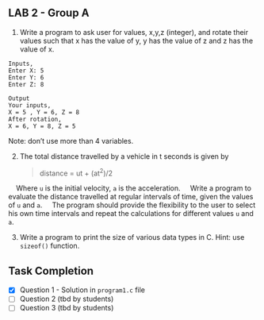 ## LAB 2 - Group A

1. Write a program to ask user for values, x,y,z (integer), and rotate their values such that x has the value of y, y has the value of z and z has the value of x.

```
Inputs,
Enter X: 5
Enter Y: 6
Enter Z: 8

Output
Your inputs,
X = 5 , Y = 6, Z = 8
After rotation,
X = 6, Y = 8, Z = 5
```

Note: don’t use more than 4 variables.

2. The total distance travelled by a vehicle in t seconds is given by
   > distance = ut + (at<sup>2</sup>)/2

&nbsp;&nbsp;&nbsp;&nbsp;Where `u` is the initial velocity, `a` is the acceleration.
&nbsp;&nbsp;&nbsp;&nbsp;Write a program to evaluate the distance travelled at regular intervals of time, given the values of `u` and `a`.
&nbsp;&nbsp;&nbsp;&nbsp;The program should provide the flexibility to the user to select his own time intervals and repeat the calculations for different values `u` and `a`.

3. Write a program to print the size of various data types in C.
   Hint: use `sizeof()` function.

## Task Completion

- [x] Question 1 - Solution in `program1.c` file
- [ ] Question 2 (tbd by students)
- [ ] Question 3 (tbd by students)

